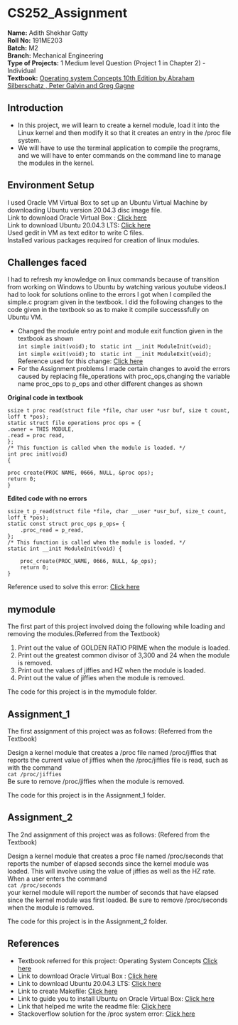 # CS252_Assignment
**Name:** Adith Shekhar Gatty\
**Roll No:** 191ME203\
**Batch:** M2\
**Branch:** Mechanical Engineering\
**Type of Projects:** 1 Medium level Question (Project 1 in Chapter 2) - Individual\
**Textbook:** [Operating system Concepts 10th Edition by Abraham Silberschatz , Peter Galvin and Greg Gagne](https://drive.google.com/file/d/17YCH4pmuPNHppcsclKFZygoaIRBZ8Vcf/view)

## Introduction
* In this project, we will learn to create a kernel module, load it into the Linux kernel and then modify it so that it creates an entry in the /proc file system.
* We will have to use the terminal application to compile the programs, and we will have to enter commands on the command line to manage the modules in the kernel.

## Environment Setup
I used Oracle VM Virtual Box to set up an Ubuntu Virtual Machine by downloading Ubuntu version 20.04.3 disc image file.\
Link to download Oracle Virtual Box : [Click here](https://www.virtualbox.org/wiki/Downloads)\
Link to download Ubuntu 20.04.3 LTS: [Click here](https://ubuntu.com/download/desktop)\
Used gedit in VM as text editor to write C files.\
Installed various packages required for creation of linux modules. 

## Challenges faced
I had to refresh my knowledge on linux commands because of transition from working on Windows to Ubuntu by watching various youtube videos.I had to look for solutions online to the errors I got when I compiled the simple.c program given in the textbook. I did the following changes to the code given in the textbook so as to make it compile successsfully on Ubuntu VM.
* Changed the module entry point and module exit function given in the textbook as shown\
``int simple init(void);`` to `` static int __init ModuleInit(void);``\
``int simple exit(void);`` to `` static int __init ModuleExit(void);``\
Reference used for this change: [Click here](https://www.youtube.com/watch?v=4tgluSJDA_E)
* For the Assignment problems I made certain changes to avoid the errors caused  by replacing file_operations with proc_ops,changing the variable name proc_ops to p_ops and other different changes as shown

**Original code in textbook**
```
ssize t proc read(struct file *file, char user *usr buf, size t count, loff t *pos);
static struct file operations proc ops = {
.owner = THIS MODULE,
.read = proc read,
};
/* This function is called when the module is loaded. */
int proc init(void)
{

proc create(PROC NAME, 0666, NULL, &proc ops);
return 0;
}
```
**Edited code with no errors**
```
ssize_t p_read(struct file *file, char __user *usr_buf, size_t count, loff_t *pos);
static const struct proc_ops p_ops= {
	.proc_read = p_read,
};
/* This function is called when the module is loaded. */
static int __init ModuleInit(void) {

	proc_create(PROC_NAME, 0666, NULL, &p_ops);
	return 0;
}
```
Reference used to solve this error: [Click here](https://stackoverflow.com/questions/64931555/how-to-fix-error-passing-argument-4-of-proc-create-from-incompatible-pointer)




## mymodule
The first part of this project involved doing the following while loading and removing the modules.(Referred from the Textbook)
1. Print out the value of GOLDEN RATIO PRIME when the module is loaded.
2. Print out the greatest common divisor of 3,300 and 24 when the module is removed.
3. Print out the values of jiffies and HZ when the module is loaded.
4. Print out the value of jiffies when the module is removed.

The code for this project is in the mymodule folder.

## Assignment_1
The first assignment of this project was as follows: (Referred from the Textbook)

Design a kernel module that creates a /proc file named /proc/jiffies that reports the current value of jiffies when the /proc/jiffies file is read, such as with the command\
``cat /proc/jiffies``\
Be sure to remove /proc/jiffies when the module is removed.

The code for this project is in the Assignment_1 folder.

## Assignment_2
The 2nd assignment of this project was as follows: (Refered from the Textbook)

Design a kernel module that creates a proc file named /proc/seconds that reports the number of elapsed seconds since the kernel module was loaded. This will involve using the value of jiffies as well as the HZ rate. When a user enters the command\
``cat /proc/seconds``\
your kernel module will report the number of seconds that have elapsed since the kernel module was first loaded. Be sure to remove /proc/seconds when the module is removed.

The code for this project is in the Assignment_2 folder.

## References
* Textbook referred for this project: Operating System Concepts [Click here](https://drive.google.com/file/d/17YCH4pmuPNHppcsclKFZygoaIRBZ8Vcf/view)
* Link to download Oracle Virtual Box : [Click here](https://www.virtualbox.org/wiki/Downloads)
* Link to download Ubuntu 20.04.3 LTS: [Click here](https://ubuntu.com/download/desktop)
* Link to create Makefile: [Click here](https://www.youtube.com/watch?v=4tgluSJDA_E)
* Link to guide you to install Ubuntu on Oracle Virtual Box: [Click here](https://www.youtube.com/watch?v=x5MhydijWmc)
* Link that helped me write the readme file: [Click here](https://docs.github.com/en/github/writing-on-github/getting-started-with-writing-and-formatting-on-github/basic-writing-and-formatting-syntax)
* Stackoverflow solution for the /proc system error: [Click here](https://stackoverflow.com/questions/64931555/how-to-fix-error-passing-argument-4-of-proc-create-from-incompatible-pointer)
